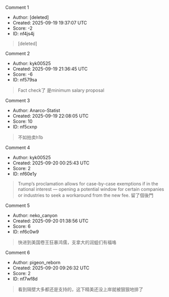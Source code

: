 Comment 1

- Author: [deleted]
- Created: 2025-09-19 19:37:07 UTC
- Score: -2
- ID: nf4js4j

> [deleted]

Comment 2

- Author: kyk00525
- Created: 2025-09-19 21:36:45 UTC
- Score: -6
- ID: nf579sa

> Fact check了
> 是minimum salary proposal

Comment 3

- Author: Anarco-Statist
- Created: 2025-09-19 22:08:05 UTC
- Score: 10
- ID: nf5cxnp

> 不如拍卖h1b

Comment 4

- Author: kyk00525
- Created: 2025-09-20 00:25:43 UTC
- Score: 2
- ID: nf60e1y

> Trump’s proclamation allows for case-by-case exemptions if in the national interest — opening a potential window for certain companies or industries to seek a workaround from the new fee. 留了個後門

Comment 5

- Author: neko_canyon
- Created: 2025-09-20 01:38:56 UTC
- Score: 6
- ID: nf6c0w9

> 快进到美国卷王狂暴鸿儒，支拿大的润蛆们有福咯

Comment 6

- Author: pigeon_reborn
- Created: 2025-09-20 09:26:32 UTC
- Score: 2
- ID: nf7wf8d

> 看到隔壁大多都还是支持的，这下精美还没上岸就被狠狠地排了
